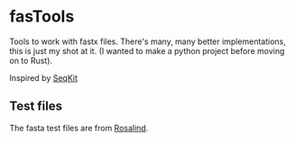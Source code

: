 # fasTools
Tools to work with fastx files. There's many, many better implementations, this is just my shot at it. (I wanted to make a python project before moving on to Rust).

Inspired by [SeqKit](https://github.com/shenwei356/seqkit)


## Test files
The fasta test files are from [Rosalind](rosalind.info). <br>
